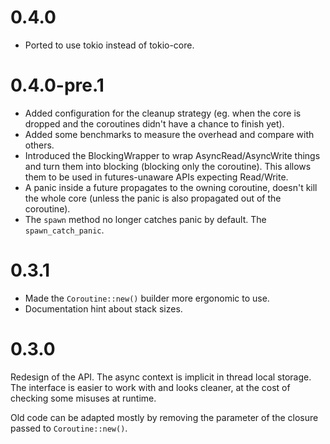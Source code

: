 # 0.4.0

* Ported to use tokio instead of tokio-core.

# 0.4.0-pre.1

* Added configuration for the cleanup strategy (eg. when the core is dropped and
  the coroutines didn't have a chance to finish yet).
* Added some benchmarks to measure the overhead and compare with others.
* Introduced the BlockingWrapper to wrap AsyncRead/AsyncWrite things and turn
  them into blocking (blocking only the coroutine). This allows them to be used
  in futures-unaware APIs expecting Read/Write.
* A panic inside a future propagates to the owning coroutine, doesn't kill the
  whole core (unless the panic is also propagated out of the coroutine).
* The `spawn` method no longer catches panic by default. The
  `spawn_catch_panic`.

# 0.3.1

* Made the `Coroutine::new()` builder more ergonomic to use.
* Documentation hint about stack sizes.

# 0.3.0

Redesign of the API. The async context is implicit in thread local storage. The
interface is easier to work with and looks cleaner, at the cost of checking some
misuses at runtime.

Old code can be adapted mostly by removing the parameter of the closure passed
to `Coroutine::new()`.
